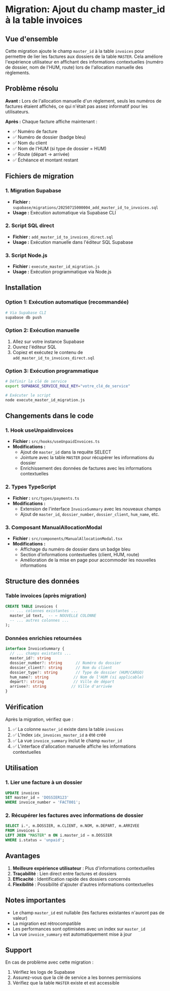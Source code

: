 # Migration: Ajout du champ master_id à la table invoices

## Vue d'ensemble

Cette migration ajoute le champ `master_id` à la table `invoices` pour permettre de lier les factures aux dossiers de la table `MASTER`. Cela améliore l'expérience utilisateur en affichant des informations contextuelles (numéro de dossier, nom de l'HUM, route) lors de l'allocation manuelle des règlements.

## Problème résolu

**Avant :** Lors de l'allocation manuelle d'un règlement, seuls les numéros de factures étaient affichés, ce qui n'était pas assez informatif pour les utilisateurs.

**Après :** Chaque facture affiche maintenant :
- ✅ Numéro de facture
- ✅ Numéro de dossier (badge bleu)
- ✅ Nom du client
- ✅ Nom de l'HUM (si type de dossier = HUM)
- ✅ Route (départ → arrivée)
- ✅ Échéance et montant restant

## Fichiers de migration

### 1. Migration Supabase
- **Fichier :** `supabase/migrations/20250715000004_add_master_id_to_invoices.sql`
- **Usage :** Exécution automatique via Supabase CLI

### 2. Script SQL direct
- **Fichier :** `add_master_id_to_invoices_direct.sql`
- **Usage :** Exécution manuelle dans l'éditeur SQL Supabase

### 3. Script Node.js
- **Fichier :** `execute_master_id_migration.js`
- **Usage :** Exécution programmatique via Node.js

## Installation

### Option 1: Exécution automatique (recommandée)
```bash
# Via Supabase CLI
supabase db push
```

### Option 2: Exécution manuelle
1. Allez sur votre instance Supabase
2. Ouvrez l'éditeur SQL
3. Copiez et exécutez le contenu de `add_master_id_to_invoices_direct.sql`

### Option 3: Exécution programmatique
```bash
# Définir la clé de service
export SUPABASE_SERVICE_ROLE_KEY="votre_clé_de_service"

# Exécuter le script
node execute_master_id_migration.js
```

## Changements dans le code

### 1. Hook useUnpaidInvoices
- **Fichier :** `src/hooks/useUnpaidInvoices.ts`
- **Modifications :**
  - Ajout de `master_id` dans la requête SELECT
  - Jointure avec la table `MASTER` pour récupérer les informations du dossier
  - Enrichissement des données de factures avec les informations contextuelles

### 2. Types TypeScript
- **Fichier :** `src/types/payments.ts`
- **Modifications :**
  - Extension de l'interface `InvoiceSummary` avec les nouveaux champs
  - Ajout de `master_id`, `dossier_number`, `dossier_client`, `hum_name`, etc.

### 3. Composant ManualAllocationModal
- **Fichier :** `src/components/ManualAllocationModal.tsx`
- **Modifications :**
  - Affichage du numéro de dossier dans un badge bleu
  - Section d'informations contextuelles (client, HUM, route)
  - Amélioration de la mise en page pour accommoder les nouvelles informations

## Structure des données

### Table invoices (après migration)
```sql
CREATE TABLE invoices (
  -- ... colonnes existantes ...
  master_id text,  -- ← NOUVELLE COLONNE
  -- ... autres colonnes ...
);
```

### Données enrichies retournées
```typescript
interface InvoiceSummary {
  // ... champs existants ...
  master_id?: string
  dossier_number?: string      // Numéro du dossier
  dossier_client?: string      // Nom du client
  dossier_type?: string        // Type de dossier (HUM/CARGO)
  hum_name?: string           // Nom de l'HUM (si applicable)
  depart?: string             // Ville de départ
  arrivee?: string           // Ville d'arrivée
}
```

## Vérification

Après la migration, vérifiez que :

1. ✅ La colonne `master_id` existe dans la table `invoices`
2. ✅ L'index `idx_invoices_master_id` a été créé
3. ✅ La vue `invoice_summary` inclut le champ `master_id`
4. ✅ L'interface d'allocation manuelle affiche les informations contextuelles

## Utilisation

### 1. Lier une facture à un dossier
```sql
UPDATE invoices 
SET master_id = 'DOSSIER123' 
WHERE invoice_number = 'FACT001';
```

### 2. Récupérer les factures avec informations de dossier
```sql
SELECT i.*, m.DOSSIER, m.CLIENT, m.NOM, m.DEPART, m.ARRIVEE
FROM invoices i
LEFT JOIN "MASTER" m ON i.master_id = m.DOSSIER
WHERE i.status = 'unpaid';
```

## Avantages

1. **Meilleure expérience utilisateur** : Plus d'informations contextuelles
2. **Traçabilité** : Lien direct entre factures et dossiers
3. **Efficacité** : Identification rapide des dossiers concernés
4. **Flexibilité** : Possibilité d'ajouter d'autres informations contextuelles

## Notes importantes

- Le champ `master_id` est nullable (les factures existantes n'auront pas de valeur)
- La migration est rétrocompatible
- Les performances sont optimisées avec un index sur `master_id`
- La vue `invoice_summary` est automatiquement mise à jour

## Support

En cas de problème avec cette migration :
1. Vérifiez les logs de Supabase
2. Assurez-vous que la clé de service a les bonnes permissions
3. Vérifiez que la table `MASTER` existe et est accessible 